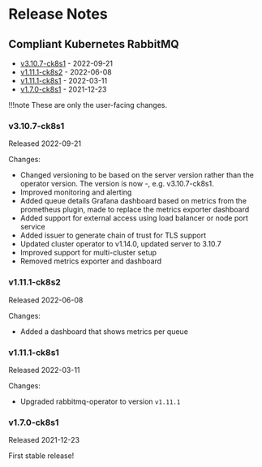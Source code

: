 # Release Notes


## Compliant Kubernetes RabbitMQ
<!-- BEGIN TOC -->
- [v3.10.7-ck8s1](#v3107-ck8s1) - 2022-09-21
- [v1.11.1-ck8s2](#v1111-ck8s2) - 2022-06-08
- [v1.11.1-ck8s1](#v1111-ck8s1) - 2022-03-11
- [v1.7.0-ck8s1](#v170-ck8s1) - 2021-12-23
<!-- END TOC -->

!!!note
    These are only the user-facing changes.

### v3.10.7-ck8s1

Released 2022-09-21

Changes:

- Changed versioning to be based on the server version rather than the operator version. The version is now <server version>-<ck8s patch>, e.g. v3.10.7-ck8s1.
- Improved monitoring and alerting
- Added queue details Grafana dashboard based on metrics from the prometheus plugin, made to replace the metrics exporter dashboard
- Added support for external access using load balancer or node port service
- Added issuer to generate chain of trust for TLS support
- Updated cluster operator to v1.14.0, updated server to 3.10.7
- Improved support for multi-cluster setup
- Removed metrics exporter and dashboard

### v1.11.1-ck8s2

Released 2022-06-08

Changes:

- Added a dashboard that shows metrics per queue

### v1.11.1-ck8s1

Released 2022-03-11

Changes:

- Upgraded rabbitmq-operator to version `v1.11.1`

### v1.7.0-ck8s1

Released 2021-12-23

First stable release!
